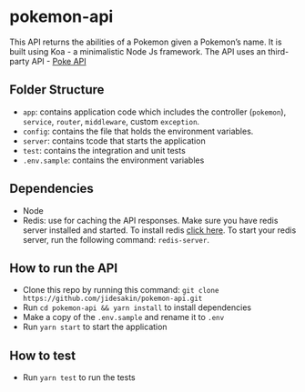 # pokemon-api
This API returns the abilities of a Pokemon given a Pokemon’s name. It is built using Koa - a minimalistic Node Js framework.
The API uses an third-party API -  [Poke API](http://pokeapi.co)

## Folder Structure
- `app`: contains application code which includes the controller (`pokemon`), `service`, `router`, `middleware`, custom `exception`.
- `config`: contains the file that holds the environment variables.
- `server`: contains tcode that starts the application
- `test`: contains the integration and unit tests
- `.env.sample`: contains the environment variables


## Dependencies
- Node
- Redis: use for caching the API responses. Make sure you have redis server installed and started. To install redis [click here](https://redis.io/topics/quickstart). To start your redis server, run the following command: `redis-server`.


## How to run the API

- Clone this repo by running this command: `git clone https://github.com/jidesakin/pokemon-api.git`
- Run `cd pokemon-api && yarn install` to install dependencies
- Make a copy of the `.env.sample` and rename it to `.env`
- Run `yarn start` to start the application


## How to test
- Run `yarn test` to run the tests
